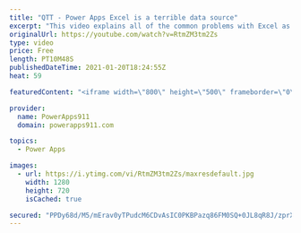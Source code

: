 ```yaml
---
title: "QTT - Power Apps Excel is a terrible data source"
excerpt: "This video explains all of the common problems with Excel as a data source for your Power Apps. But it also gives you reasons you might want to use it as a data source and some tips to use it if you do. But the key message is don't build production apps using Excel as your Data Source!  Power Apps Consulting"
originalUrl: https://youtube.com/watch?v=RtmZM3tm2Zs
type: video
price: Free
length: PT10M48S
publishedDateTime: 2021-01-20T18:24:55Z
heat: 59

featuredContent: "<iframe width=\"800\" height=\"500\" frameborder=\"0\" src=\"https://www.youtube.com/embed/RtmZM3tm2Zs\" allow=\"accelerometer; autoplay; encrypted-media; gyroscope; picture-in-picture\" allowfullscreen></iframe>"

provider:
  name: PowerApps911
  domain: powerapps911.com

topics:
  - Power Apps

images:
  - url: https://i.ytimg.com/vi/RtmZM3tm2Zs/maxresdefault.jpg
    width: 1280
    height: 720
    isCached: true

secured: "PPDy68d/M5/mErav0yTPudcM6CDvAsIC0PKBPazq86FM0SQ+0JL8qR8J/zprXHq9u40vuoZoTKzvny8Cht+o+XRfdSHTw8sPfmWT/qUgXkAlyWlnK375Se6sPGJE2y/X3neBZXfG1mKiM/1a1IkgI4j+bkvdXCqDZWhcH/Nm4Us9PXUGmjMLLSamDuvZIyGKujHMQBKAsLXpv/F9kiDVh8eKus0UrT8oI0pd4BnPHsogD/xZR9eGwMChKtGoFH3hPsIaPqKRXIhHV6GqcOeyu1UxhEBAbD0KqseV3EgXbOkZNR6va2kbQpjzk41rPAoVv3HUCueA1Hn8VMHXjwBea09BiDJbkMGyAAGJ5TFldnOX5NL/Kzvzp2NlAt9kMsnJEiuSwU6yPgmdNAicnd7frg==;3aqFEPgDsSNQLZ+DhSMwbw=="
---
```


